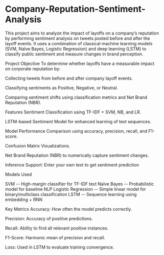 # Company-Reputation-Sentiment-Analysis

This project aims to analyze the impact of layoffs on a company’s reputation by performing sentiment analysis on tweets posted before and after the layoff events. It uses a combination of classical machine learning models (SVM, Naïve Bayes, Logistic Regression) and deep learning (LSTM) to classify public sentiment and measure changes in brand perception.

Project Objective
To determine whether layoffs have a measurable impact on corporate reputation by:

Collecting tweets from before and after company layoff events.

Classifying sentiments as Positive, Negative, or Neutral.

Comparing sentiment shifts using classification metrics and Net Brand Reputation (NBR).

Features
Sentiment Classification using TF-IDF + SVM, NB, and LR.

LSTM-based Sentiment Model for enhanced learning of text sequences.

Model Performance Comparison using accuracy, precision, recall, and F1-score.

Confusion Matrix Visualizations.

Net Brand Reputation (NBR) to numerically capture sentiment changes.

Inference Support: Enter your own text to get sentiment prediction

Models Used

SVM --	High-margin classifier for TF-IDF text
Naïve Bayes --	Probabilistic model for baseline NLP
Logistic Regression --	Simple linear model for binary/multiclass classification
LSTM --	Sequence learning using embedding + RNN

Key Metrics
Accuracy: How often the model predicts correctly.

Precision: Accuracy of positive predictions.

Recall: Ability to find all relevant positive instances.

F1-Score: Harmonic mean of precision and recall.

Loss: Used in LSTM to evaluate training convergence.
